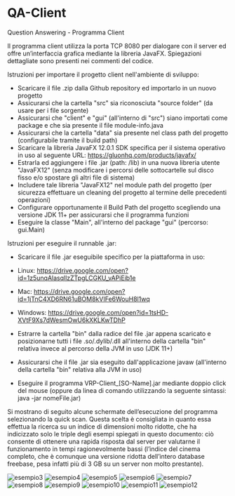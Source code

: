 # QA-Client
Question Answering - Programma Client

Il programma client utilizza la porta TCP 8080 per dialogare con il server ed offre un’interfaccia grafica mediante la libreria JavaFX. Spiegazioni dettagliate sono presenti nei commenti del codice.

Istruzioni per importare il progetto client nell'ambiente di sviluppo:

- Scaricare il file .zip dalla Github repository ed importarlo in un nuovo progetto
- Assicurarsi che la cartella "src" sia riconosciuta "source folder" (da usare per i file sorgente)
- Assicurarsi che "client" e "gui" (all'interno di "src") siano importati come package e che sia presente il file module-info.java
- Assicurarsi che la cartella "data" sia presente nel class path del progetto (configurabile tramite il build path)
- Scaricare la libreria JavaFX 12.0.1 SDK specifica per il sistema operativo in uso al seguente URL: https://gluonhq.com/products/javafx/ 
- Estrarla ed aggiungere i file .jar (path: /lib) in una nuova libreria utente "JavaFX12" (senza modificare i percorsi delle sottocartelle sul disco fisso e/o spostare gli altri file di sistema)
- Includere tale libreria "JavaFX12" nel module path del progetto (per sicurezza effettuare un cleaning del progetto al termine delle precedenti operazioni)
- Configurare opportunamente il Build Path del progetto scegliendo una versione JDK 11+ per assicurarsi che il programma funzioni
- Eseguire la classe "Main", all'interno del package "gui" (percorso: gui.Main)

Istruzioni per eseguire il runnable .jar:

- Scaricare il file .jar eseguibile specifico per la piattaforma in uso:

- Linux: https://drive.google.com/open?id=1z5unqAlasqllzZTpgLCGKU_vAPiEib1e
- Mac: https://drive.google.com/open?id=1jTnC4XD6RN61uBOM8kVIFe6WouH8l1wq
- Windows: https://drive.google.com/open?id=1tsHD-XVtF9Xs7dWesmOwU6kXKLKwTDhP

- Estrarre la cartella "bin" dalla radice del file .jar appena scaricato e posizionarne tutti i file .so/.dylib/.dll all'interno della cartella "bin" relativa invece al percorso della JVM in uso (JDK 11+)
- Assicurarsi che il file .jar sia eseguito dall'applicazione javaw (all'interno della cartella "bin" relativa alla JVM in uso)
- Eseguire il programma VRP-Client_[SO-Name].jar mediante doppio click del mouse (oppure da linea di comando utilizzando la seguente sintassi: java -jar nomeFile.jar)



Si mostrano di seguito alcune schermate dell’esecuzione del programma selezionando la quick scan. Questa scelta è consigliata in quanto essa effettua la ricerca su un indice di dimensioni molto ridotte, che ha indicizzato solo le triple degli esempi spiegati in questo documento: ciò consente di ottenere una rapida risposta dal server per valutarne il funzionamento in tempi ragionevolmente bassi (l’indice del cinema completo, che è comunque una versione ridotta dell’intero database freebase, pesa infatti più di 3 GB su un server non molto prestante).

![esempio3](https://user-images.githubusercontent.com/51203516/73940724-437d7a80-48ec-11ea-95d5-1c0f41bf4404.PNG)
![esempio4](https://user-images.githubusercontent.com/51203516/73940933-9fe09a00-48ec-11ea-9a67-d1cd40849807.PNG)
![esempio5](https://user-images.githubusercontent.com/51203516/73940953-aa9b2f00-48ec-11ea-9a53-badf1389b806.PNG)
![esempio6](https://user-images.githubusercontent.com/51203516/73940981-b4bd2d80-48ec-11ea-86a4-cdd116b10f82.PNG)
![esempio7](https://user-images.githubusercontent.com/51203516/73940998-bc7cd200-48ec-11ea-9031-5c393786a8e2.PNG)
![esempio8](https://user-images.githubusercontent.com/51203516/73941017-c6063a00-48ec-11ea-99c5-8e9d8b5fe65e.PNG)
![esempio9](https://user-images.githubusercontent.com/51203516/73941036-d0283880-48ec-11ea-9f83-ac3c4407aee4.PNG)
![esempio10](https://user-images.githubusercontent.com/51203516/73941062-dc13fa80-48ec-11ea-8781-e434c76878be.PNG)
![esempio11](https://user-images.githubusercontent.com/51203516/73941092-eafaad00-48ec-11ea-83d1-24cfa1a24028.PNG)
![esempio12](https://user-images.githubusercontent.com/51203516/73941116-f51cab80-48ec-11ea-8b6a-9382ae566b36.PNG)
